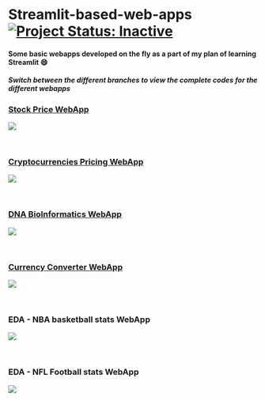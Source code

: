 # Streamlit-based-web-apps [![Project Status: Inactive](https://www.repostatus.org/badges/latest/inactive.svg)](https://www.repostatus.org/#inactive)
#### Some basic webapps developed on the fly as a part of my plan of learning Streamlit :smile:

##### Switch between the different branches to view the complete codes for the different webapps

### [Stock Price WebApp](https://share.streamlit.io/prateekralhan/streamlit-based-web-apps/stocks_price_webapp/app.py)
<kbd>
<img src="https://user-images.githubusercontent.com/29462447/104076148-2c9d8180-523b-11eb-957e-9b2a49323d7f.gif" data-canonical-src="https://user-images.githubusercontent.com/29462447/104076148-2c9d8180-523b-11eb-957e-9b2a49323d7f.gif"/> 
</kbd>

&nbsp;
### [Cryptocurrencies Pricing WebApp](https://share.streamlit.io/prateekralhan/streamlit-based-web-apps/cryptocurrencies_webapp/app.py)
<kbd>
<img src="https://user-images.githubusercontent.com/29462447/104110556-c4b06f00-52fe-11eb-8749-c06f200508c8.gif" data-canonical-src="https://user-images.githubusercontent.com/29462447/104110556-c4b06f00-52fe-11eb-8749-c06f200508c8.gif"/> 
</kbd>

&nbsp;
### [DNA BioInformatics WebApp](https://share.streamlit.io/prateekralhan/streamlit-based-web-apps/dna_bioinformatics_webapp/app.py)
<kbd>
<img src="https://user-images.githubusercontent.com/29462447/104076227-77b79480-523b-11eb-8e04-7a9b1f3885da.gif" data-canonical-src="https://user-images.githubusercontent.com/29462447/104076227-77b79480-523b-11eb-8e04-7a9b1f3885da.gif"/> 
</kbd>

&nbsp;
### [Currency Converter WebApp](https://currency-converter-webapp.herokuapp.com/)
<kbd>
<img src="https://user-images.githubusercontent.com/29462447/115998983-8a49b400-a607-11eb-9e59-afa5c6a0a371.gif" data-canonical-src="https://user-images.githubusercontent.com/29462447/115998983-8a49b400-a607-11eb-9e59-afa5c6a0a371.gif"/> 
</kbd>

&nbsp;
### EDA - NBA basketball stats WebApp
<kbd>
<img src="https://user-images.githubusercontent.com/29462447/104078306-62466880-5243-11eb-9f71-7c6141d405b5.gif" data-canonical-src="https://user-images.githubusercontent.com/29462447/104078306-62466880-5243-11eb-9f71-7c6141d405b5.gif"/> 
</kbd>

&nbsp;
### EDA - NFL Football stats WebApp
<kbd>
<img src="https://user-images.githubusercontent.com/29462447/104107090-ed753c00-52df-11eb-85e9-94f8d07753c8.gif" data-canonical-src="https://user-images.githubusercontent.com/29462447/104107090-ed753c00-52df-11eb-85e9-94f8d07753c8.gif"/> 
</kbd>

&nbsp;
